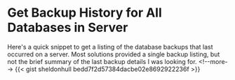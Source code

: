 # Get Backup History for All Databases in Server


Here&#39;s a quick snippet to get a listing of the database backups that last occurred on a server. Most solutions provided a single backup listing, but not the brief summary of the last backup details I was looking for.
&lt;!--more--&gt;
{{&lt; gist sheldonhull  bedd7f2d57384dacbe02e8692922236f &gt;}}


